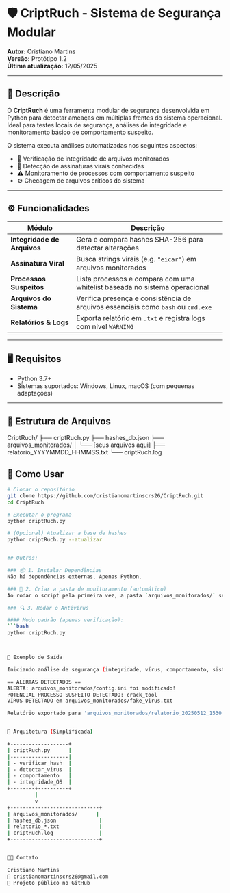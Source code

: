 # 🛡️ CriptRuch - Sistema de Segurança Modular

**Autor:** Cristiano Martins  
**Versão:** Protótipo 1.2  
**Última atualização:** 12/05/2025  

---

## 📌 Descrição

O **CriptRuch** é uma ferramenta modular de segurança desenvolvida em Python para detectar ameaças em múltiplas frentes do sistema operacional.  
Ideal para testes locais de segurança, análises de integridade e monitoramento básico de comportamento suspeito.

O sistema executa análises automatizadas nos seguintes aspectos:

- 🧬 Verificação de integridade de arquivos monitorados
- 🦠 Detecção de assinaturas virais conhecidas
- ⚠️ Monitoramento de processos com comportamento suspeito
- ⚙️ Checagem de arquivos críticos do sistema

---

## ⚙️ Funcionalidades

| Módulo                       | Descrição                                                                 |
|-----------------------------|--------------------------------------------------------------------------|
| **Integridade de Arquivos** | Gera e compara hashes SHA-256 para detectar alterações                  |
| **Assinatura Viral**        | Busca strings virais (e.g. `"eicar"`) em arquivos monitorados           |
| **Processos Suspeitos**     | Lista processos e compara com uma whitelist baseada no sistema operacional |
| **Arquivos do Sistema**     | Verifica presença e consistência de arquivos essenciais como `bash` ou `cmd.exe` |
| **Relatórios & Logs**       | Exporta relatório em `.txt` e registra logs com nível `WARNING`         |

---

## 🖥️ Requisitos

- Python 3.7+
- Sistemas suportados: Windows, Linux, macOS (com pequenas adaptações)

---

## 📂 Estrutura de Arquivos

CriptRuch/
├── criptRuch.py
├── hashes_db.json
├── arquivos_monitorados/
│ └── [seus arquivos aqui]
├── relatorio_YYYYMMDD_HHMMSS.txt
└── criptRuch.log



## 🚀 Como Usar

```bash
# Clonar o repositório
git clone https://github.com/cristianomartinscrs26/CriptRuch.git
cd CriptRuch

# Executar o programa
python criptRuch.py

# (Opcional) Atualizar a base de hashes
python criptRuch.py --atualizar


## Outros:

### 📦 1. Instalar Dependências
Não há dependências externas. Apenas Python.

### 📁 2. Criar a pasta de monitoramento (automático)
Ao rodar o script pela primeira vez, a pasta `arquivos_monitorados/` será criada automaticamente, se não existir.

### 🔍 3. Rodar o Antivírus

#### Modo padrão (apenas verificação):
```bash
python criptRuch.py



🧪 Exemplo de Saída

Iniciando análise de segurança (integridade, vírus, comportamento, sistema)...

== ALERTAS DETECTADOS ==
ALERTA: arquivos_monitorados/config.ini foi modificado!
POTENCIAL PROCESSO SUSPEITO DETECTADO: crack_tool
VÍRUS DETECTADO em arquivos_monitorados/fake_virus.txt

Relatório exportado para 'arquivos_monitorados/relatorio_20250512_1530.txt'.


🧱 Arquitetura (Simplificada)

+-------------------+
| criptRuch.py      |
|-------------------|
| - verificar_hash  |
| - detectar_virus  |
| - comportamento   |
| - integridade_OS  |
+--------+----------+
         |
         v
+-----------------------------+
| arquivos_monitorados/      |
| hashes_db.json              |
| relatorio_*.txt             |
| criptRuch.log               |
+-----------------------------+


🧑‍💻 Contato

Cristiano Martins
📧 cristianomartinscrs26@gmail.com
🔗 Projeto público no GitHub

